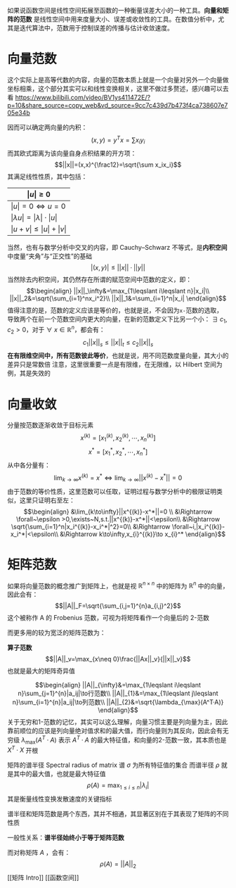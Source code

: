 如果说函数空间是线性空间拓展至函数的一种衡量误差大小的一种工具。**向量和矩阵的范数** 是线性空间中用来度量大小、误差或收敛性的工具。在数值分析中，尤其是迭代算法中，范数用于控制误差的传播与估计收敛速度。
# 向量范数

这个实际上是高等代数的内容，向量的范数本质上就是一个向量对另外一个向量做坐标相乘，这个部分其实可以和线性变换相关，这里不做过多赘述，感兴趣可以去看
https://www.bilibili.com/video/BV1ys411472E/?p=10&share_source=copy_web&vd_source=9cc7c439d7b473f4ca738607e705e34b

因而可以确定两向量的内积：
$$(x,y)=y^Tx=\sum x_iy_i$$
而其欧式距离为该向量自身点积结果的开方项：
$$||x||=(x,x)^{\frac12}=\sqrt{\sum x_ix_i}$$
其满足线性性质，其中包括：

| $\|u\|\geqslant0$                     |
| ------------------------------------- |
| $\|u\|=0\Leftrightarrow u={0}$        |
| $\|\lambda u\|=\|\lambda\|\cdot\|u\|$ |
| $\|u+v\|\leqslant\|u\|+\|v\|$         |
当然，也有与数学分析中交叉的内容，即 Cauchy–Schwarz 不等式，是**内积空间**中度量“夹角”与“正交性”的基础
$$|(x,y)|\leqslant||x||·||y||$$
当然除去内积空间，其仍然存在所谓的赋范空间中范数的定义，即：
$$\begin{align}
||x||_\infty&=\max_{1\leqslant i\leqslant n}|x_i|\\
||x||_2&=\sqrt{\sum_{i=1}^nx_i^2}\\
||x||_1&=\sum_{i=1}^n|x_i|
\end{align}$$
值得注意的是，范数的定义应该是等价的，也就是说，不会因为`x-`范数的选取，导致两个在前一个范数空间内更大的向量，在新的范数定义下比另一个小：
$\exists~c_1,c_2>0$，对于 $\forall~x\in\mathbb R^n$，都会有：
$$
c_1||x||_s\leqslant||x||_t\leqslant c_2||x||_s
$$
**在有限维空间中，所有范数彼此等价**，也就是说，用不同范数度量向量，其大小的差异只是常数倍
注意，这里很重要一点是有限维，在无限维，以 Hilbert 空间为例，其是失效的

# 向量收敛

分量按范数逐渐收敛于目标元素
$$x^{(k)}=[x^{(k)}_1,x^{(k)}_2,\cdots,x^{(k)}_n]$$
$$x^{*}=[x^{*}_1,x^{*}_2,\cdots,x^{*}_n]$$
从中各分量有：
$$\lim_{k\to\infty}x^{(k)}=x^*\Leftrightarrow \lim_{k\to\infty}||x^{(k)}-x^*||=0$$
由于范数的等价性质，这里范数可以任取，证明过程与数学分析中的极限证明类似，这里只证明右至左：
$$\begin{align}
&\lim_{k\to\infty}||x^{(k)}-x^*||=0 \\
&\Rightarrow \forall~\epsilon >0,\exists~N,s.t.||x^{(k)}-x^*||<\epsilon\\
&\Rightarrow \sqrt{\sum_{i=1}^n|x_i^{(k)}-x_i^*|^2}=0\\
&\Rightarrow \forall~i,|x_i^{(k)}-x_i^*|<\epsilon\\
&\Rightarrow k\to\infty,x_{i}^{(k)}\to x_{i}^*
\end{align}$$
# 矩阵范数

如果将向量范数的概念推广到矩阵上，也就是视 $\mathbb R^{n\times n}$ 中的矩阵为 $\mathbb R^{n}$ 中的向量，因此会有：
$$||A||_F=\sqrt{\sum_{i,j=1}^{n}a_{i,j}^2}$$
这个被称作 A 的 Frobenius 范数，可视为将矩阵看作一个向量后的 2-范数

而更多用的较为宽泛的矩阵范数为：

**算子范数**
$$||A||_v=\max_{x\neq 0}\frac{||Ax||_v}{||x||_v}$$
也就是最大的矩阵奇异值

$$\begin{align}
||A||_{\infty}&=\max_{1\leqslant i\leqslant n}\sum_{j=1}^{n}|a_ij|\to行范数\\
||A||_{1}&=\max_{1\leqslant j\leqslant n}\sum_{i=1}^{n}|a_ij|\to列范数\\
||A||_{2}&=\sqrt{\lambda_{\max}(A^T·A)}
\end{align}$$
关于无穷和1-范数的记忆，其实可以这么理解，向量习惯主要是列向量为主，因此靠前顺位的应该是列向量绝对值求和的最大值，而行向量则为其反向，因此会有无穷级
$\lambda_{\max}(A^T·A)$ 表示 $A^T·A$ 的最大特征值，和向量的2-范数一致，其本质也是 $X^T·X$ 开根

矩阵的谱半径 Spectral radius of matrix
谱 $\sigma$ 为所有特征值的集合
而谱半径 $\rho$ 就是其中的最大值，也就是最大特征值
$$\rho(A)=\max_{1\le i\le n}|\lambda_i|$$
其是衡量线性变换发散速度的关键指标

谱半径和矩阵范数是两个东西，其并不相通，其显著区别在于其表现了矩阵的不同性质

一般性关系：**谱半径始终小于等于矩阵范数**

而对称矩阵 $A$ ，会有：
$$\rho(A)=||A||_2$$
[[矩阵 Intro]]
[[函数空间]]



